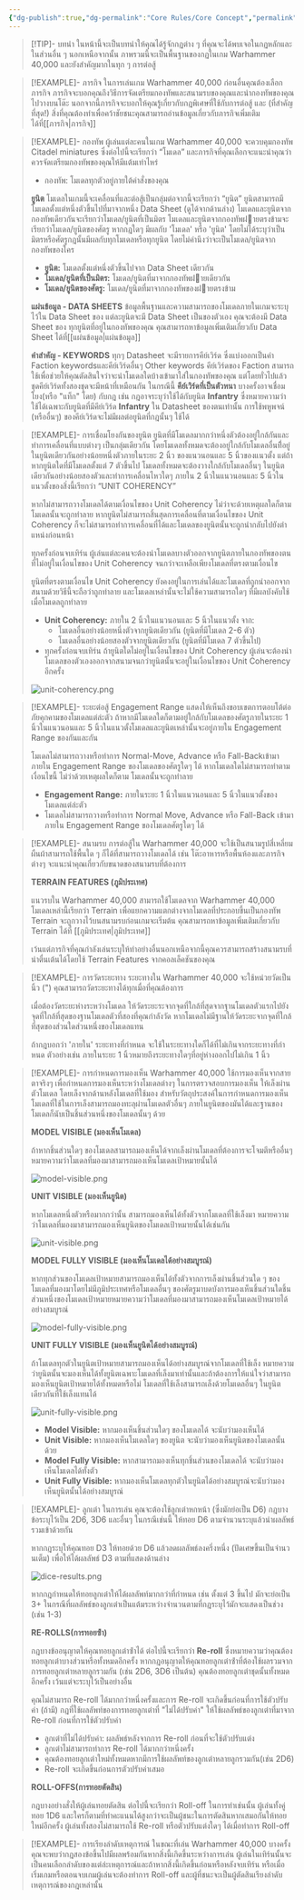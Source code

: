 ```yaml
---
{"dg-publish":true,"dg-permalink":"Core Rules/Core Concept","permalink":"/Core Rules/Core Concept/","created":"2023-12-11T09:41:43.503+07:00","updated":"2023-12-14T19:19:33.820+07:00"}
---
```



> [!TIP]- บทนำ
> ในหน้านี้จะเป็นบทนำให้คุณได้รู้จักกฏต่าง ๆ ที่คุณจะได้พบเจอในกฏหลักและในส่วนอื่น ๆ นอกเหนือจากนั้น ภาพรวมนี้จะเป็นพื้นฐานของกฏในเกม Warhammer 40,000 และยังสำคัญมากในทุก ๆ การต่อสู้

> [!EXAMPLE]- ภารกิจ
> ในการเล่นเกม Warhammer 40,000 ก่อนอื่นคุณต้องเลือกภารกิจ ภารกิจจะบอกคุณถึงวิธีการจัดเตรียมกองทัพและสนามรบของคุณและนํากองทัพของคุณไปวางบนโต๊ะ นอกจากนี้ภารกิจจะบอกให้คุณรู้เกี่ยวกับกฎพิเศษที่ใช้กับการต่อสู้ และ (ที่สําคัญที่สุด!) สิ่งที่คุณต้องทําเพื่อคว้าชัยชนะคุณสามารถอ่านข้อมูลเกี่ยวกับภารกิจเพิ่มเติมได้ที่[[ภารกิจ\|ภารกิจ]]

> [!EXAMPLE]- กองทัพ
> ผู้เล่นแต่ละคนในเกม Warhammer 40,000 จะควบคุมกองทัพ Citadel miniatures ซึ่งต่อไปนี้จะเรียกว่า “โมเดล” และภารกิจที่คุณเลือกจะแนะนําคุณว่าควรจัดเตรียมกองทัพของคุณให้มีแต้มเท่าไหร่
> - กองทัพ: โมเดลทุกตัวอยู่ภายใต้คําสั่งของคุณ
>
> **ยูนิต**
> โมเดลในเกมนี้จะเคลื่อนที่และต่อสู้เป็นกลุ่มต่อจากนี้จะเรียกว่า “ยูนิต” ยูนิตสามารถมีโมเดลตั้งแต่หนึ่งตัวขึ้นไปที่มาจากหนึ่ง Data Sheet (ดูได้จากด้านล่าง) โมเดลและยูนิตจากกองทัพเดียวกันจะเรียกว่าโมเดล/ยูนิตที่เป็นมิตร โมเดลและยูนิตจากกองทัพฝายตรงข้ามจะเรียกว่าโมเดล/ยูนิตของศัตรู หากกฎใดๆ มีผลกับ 'โมเดล' หรือ 'ยูนิต' โดยไม่ได้ระบุว่าเป็นมิตรหรือศัตรูกฎนั้นมีผลกับทุกโมเดลหรือทุกยูนิต โดยไม่คํานึงว่าจะเป็นโมเดล/ยูนิตจากกองทัพของใคร
> - **ยูนิต:** โมเดลตั้งแต่หนึ่งตัวขึ้นไปจาก Data Sheet เดียวกัน
> - **โมเดล/ยูนิตที่เป็นมิตร:** โมเดล/ยูนิตที่มาจากกองทัพฝายเดียวกัน
> - **โมเดล/ยูนิตของศัตรู:** โมเดล/ยูนิตที่มาจากกองทัพของฝายตรงข้าม
> 
> **แผ่นข้อมูล - DATA SHEETS**
> ข้อมูลพื้นฐานและความสามารถของโมเดลภายในเกมจะระบุไว้ใน Data Sheet ของ แต่ละยูนิตจะมี Data Sheet เป็นของตัวเอง คุณจะต้องมี Data Sheet ของ ทุกยูนิตที่อยู่ในกองทัพของคุณ คุณสามารถหาข้อมูลเพิ่มเติมเกี่ยวกับ Data Sheet ได้ที่[[แผ่นข้อมูล\|แผ่นข้อมูล]]
>
> **คําสำคัญ - KEYWORDS**
> ทุกๆ Datasheet จะมีรายการคีย์เวิร์ด ซึ่งแบ่งออกเป็นคํา Faction keywordsและคีย์เวิร์ดอื่นๆ Other keywords คีย์เวิร์ดของ Faction สามารถใช้เพื่อช่วยให้คุณตัดสินใจว่าจะนําโมเดลใดบ้างเข้ามาใส่ในกองทัพของคุณ แต่โดยทั่วไปแล้ว ชุดคีย์เวิร์ดทั้งสองชุดจะมีหน้าที่เหมือนกัน ในกรณีนี้ **คีย์เวิร์ดที่เป็นตัวหนา** บางครั้งอาจเชื่อมโยง(หรือ "แท็ก" โดย) กับกฎ เช่น กฎอาจระบุว่าใช้ได้กับยูนิต **Infantry** ซึ่งหมายความว่าใช้ได้เฉพาะกับยูนิตที่มีคีย์เวิร์ด **Infantry** ใน Datasheet ของตนเท่านั้น การใช้พหูพจน์ (หรืออื่นๆ) ของคีย์เวิร์ดจะไม่มีผลต่อยูนิตที่กฎนั้นๆ ใช้ได้

> [!EXAMPLE]- การเชื่อมโยงกันของยูนิต
> ยูนิตที่มีโมเดลมากกว่าหนึ่งตัวต้องอยู่ใกล้กันและทําการเคลื่อนที่แบบต่างๆ เป็นกลุ่มเดียวกัน โดยโมเดลทั้งหมดจะต้องอยู่ใกล้กับโมเดลอื่นที่ิอยู่ในยูนิตเดียวกันอย่างน้อยหนึ่งตัวภายในระยะ 2 นิ้ว ของแนวนอนและ 5 นิ้วของแนวตั้ง แต่ถ้าหากยูนิตใดที่มีโมเดลตั้งแต่ 7 ตัวขึ้นไป โมเดลทั้งหมดจะต้องวางใกล้กับโมเดลอื่นๆ ในยูนิตเดียวกันอย่างน้อยสองตัวและทําการเคลื่อนไหวใดๆ ภายใน 2 นิ้วในแนวนอนและ 5 นิ้วในแนวตั้งของสิ่งนี้เรียกว่า “UNIT COHERENCY”
> 
> หากไม่สามารถวางโมเดลได้ตามเงื่อนไขของ Unit Coherency ไม่ว่าจะด้วยเหตุผลใดก็ตาม โมเดลนั้นจะถูกทําลาย หากยูนิตไม่สามารถสิ้นสุดการเคลื่อนที่ตามเงื่อนไขของ Unit Coherency ก็จะไม่สามารถทําการเคลื่อนที่ได้และโมเดลของยูนิตนั้นจะถูกนํากลับไปยังตําแหน่งก่อนหน้า
> 
> ทุกครั้งก่อนจบเทิร์น ผู้เล่นแต่ละคนจะต้องนําโมเดลบางตัวออกจากยูนิตภายในกองทัพของตนที่ไม่อยู่ในเงื่อนไขของ Unit Coherency จนกว่าจะเหลือเพียงโมเดลที่ตรงตามเงื่อนไข
> 
> ยูนิตที่ตรงตามเงื่อนไข Unit Coherency ยังคงอยู่ในการเล่นได้และโมเดลที่ถูกนําออกจากสนามด้วยวิธีนี้จะถือว่าถูกทําลาย และโมเดลเหล่านั้นจะไม่ใช้ความสามารถใดๆ ที่มีผลบังคับใช้เมื่อโมเดลถูกทําลาย
> - **Unit Coherency:** ภายใน 2 นิ้วในแนวนอนและ 5 นิ้วในแนวตั้ง จาก:
> 	- โมเดลอื่นอย่างน้อยหนึ่งตัวจากยูนิตเดียวกัน (ยูนิตที่มีโมเดล 2-6 ตัว)
> 	- โมเดลอื่นอย่างน้อยสองตัวจากยูนิตเดียวกัน (ยูนิตที่มีโมเดล 7 ตัวขึ้นไป)
> - ทุกครั้งก่อนจบเทิร์น ถ้ายูนิตใดไม่อยู่ในเงื่อนไขของ Unit Coherency ผู้เล่นจะต้องนําโมเดลของตัวเองออกจากสนามจนกว่ายูนิตนั้นจะอยู่ในเงื่อนไขของ Unit Coherency อีกครั้ง
> 
> ![unit-coherency.png](/img/user/imgs/unit-coherency.png)

> [!EXAMPLE]- ระยะต่อสู้
> Engagement Range แสดงให้เห็นถึงขอบเขตการตอบโต้ต่อภัยคุกคามของโมเดลแต่ล่ะตัว ถ้าหากมีโมเดลใดก็ตามอยู่ใกล้กับโมเดลของศัตรูภายในระยะ 1 นิ้วในแนวนอนและ 5 นิ้วในแนวตั้งโมเดลและยูนิตเหล่านั้นจะอยู่ภายใน Engagement Range ของกันและกัน
> 
> โมเดลไม่สามารถวางหรือทําการ Normal-Move, Advance หรือ Fall-Backเข้ามาภายใน Engagement Range ของโมเดลของศัตรูใดๆ ได้ หากโมเดลใดไม่สามารถทําตามเงื่อนไขนี้ ไม่ว่าด้วยเหตุผลใดก็ตาม โมเดลนั้นจะถูกทําลาย
> - **Engagement Range:** ภายในระยะ 1 นิ้วในแนวนอนและ 5 นิ้วในแนวตั้งของโมเดลแต่ล่ะตัว
> - โมเดลไม่สามารถวางหรือทําการ Normal Move, Advance หรือ Fall-Back เข้ามาภายใน Engagement Range ของโมเดลศัตรูใดๆ ได้

> [!EXAMPLE]- สนามรบ
> การต่อสู้ใน Warhammer 40,000 จะใช้เป็นสนามรูปสี่เหลี่ยมผืนผ้าสามารถใช้พื้นใด ๆ ก็ได้ที่สามารถวางโมเดลได้ เช่น โต๊ะอาหารหรือพื้นห้องและภารกิจต่างๆ จะแนะนําคุณเกี่ยวกับขนาดของสนามรบที่ต้องการ
> 
> **TERRAIN FEATURES (ภูมิประเทศ)**
> 
> แนวรบใน Warhammer 40,000 สามารถใช้โมเดลจาก Warhammer 40,000 โมเดลเหล่านี้เรียกว่า Terrain เพื่อแยกความแตกต่างจากโมเดลที่ประกอบขึ้นเป็นกองทัพ Terrain จะถูกวางไว้บนสนามรบก่อนเกมจะเริ่มต้น คุณสามารถหาข้อมูลเพิ่มเติมเกี่ยวกับ Terrain ได้ที่ [[ภูมิประเทศ\|ภูมิประเทศ]]
> 
> เว้นแต่ภารกิจที่คุณกําลังเล่นระบุให้ทําอย่างอื่นนอกเหนือจากนี้คุณควรสามารถสร้างสนามรบที่น่าตื่นเต้นได้โดยใช้ Terrain Features จากคอลเล็คชันของคุณ

> [!EXAMPLE]- การวัดระยะทาง
> ระยะทางใน Warhammer 40,000 จะใช้หน่วยวัดเป็นนิ้ว (") คุณสามารถวัดระยะทางได้ทุกเมื่อที่คุณต้องการ
> 
> เมื่อต้องวัดระยะห่างระหว่างโมเดล ให้วัดระยะระจากจุดที่ใกล้ที่สุดจากฐานโมเดลตัวแรกไปยังจุดที่ใกล้ที่สุดของฐานโมเดลตัวที่สองที่คุณกําลังวัด หากโมเดลไม่มีฐานให้วัดระยะจากจุดที่ใกล้ที่สุดของส่วนใดส่วนหนึ่งของโมเดลแทน
> 
> ถ้ากฎบอกว่า 'ภายใน' ระยะทางที่กําหนด จะใช้ในระยะทางใดก็ได้ที่ไม่เกินจากระยะทางที่กําหนด ตัวอย่างเช่น ภายในระยะ 1 นิ้วหมายถึงระยะทางใดๆที่อยู่ห่างออกไปไม่เกิน 1 นิ้ว

> [!EXAMPLE]- การกําหนดการมองเห็น
> Warhammer 40,000 ใช้การมองเห็นจากสายตาจริงๆ เพื่อกําหนดการมองเห็นระหว่างโมเดลต่างๆ ในการตรวจสอบการมองเห็น ให้เล็งผ่านตัวโมเดล โดยเล็งจากด้านหลังโมเดลที่ใช้มอง สําหรับวัตถุประสงค์ในการกําหนดการมองเห็น โมเดลที่ใช้ในการเล็งสามารถมองทะลุผ่านโมเดลตัวอื่นๆ ภายในยูนิตของมันได้และฐานของโมเดลก็นับเป็นชิ้นส่วนหนึ่งของโมเดลนั้นๆ ด้วย
> 
> **MODEL VISIBLE (มองเห็นโมเดล)**
> 
> ถ้าหากชิ้นส่วนใดๆ ของโมเดลสามารถมองเห็นได้จากเล็งผ่านโมเดลที่ต้องการจะโจมตีหรืออื่นๆ หมายความว่าโมเดลที่มองมาสามารถมองเห็นโมเดลเป้าหมายนั้นได้
> 
> ![model-visible.png](/img/user/imgs/model-visible.png)
> 
> **UNIT VISIBLE (มองเห็นยูนิต)**
> 
> หากโมเดลหนึ่งตัวหรือมากกว่านั้น สามารถมองเห็นได้ทั้งตัวจากโมเดลที่ใช้เล็งมา หมายความว่าโมเดลที่มองมาสามารถมองเห็นยูนิตของโมเดลเป้าหมายนั้นได้เช่นกัน
> 
> ![unit-visible.png](/img/user/imgs/unit-visible.png)
> 
> **MODEL FULLY VISIBLE (มองเห็นโมเดลได้อย่างสมบูรณ์)**
> 
> หากทุกส่วนของโมเดลเป้าหมายสามารถมองเห็นได้ทั้งตัวจากการเล็งผ่านชิ้นส่วนใด ๆ ของโมเดลที่มองมาโดยไม่มีภูมิประเทศหรือโมเดลอื่นๆ ของศัตรูมาบดบังการมองเห็นชิ้นส่วนใดชิ้นส่วนหนึ่งของโมเดลเป้าหมายหมายความว่าโมเดลที่มองมาสามารถมองเห็นโมเดลเป้าหมายได้อย่างสมบูรณ์
> 
> ![model-fully-visible.png](/img/user/imgs/model-fully-visible.png)
> 
> **UNIT FULLY VISIBLE (มองเห็นยูนิตได้อย่างสมบูรณ์)**
> 
> ถ้าโมเดลทุกตัวในยูนิตเป้าหมายสามารถมองเห็นได้อย่างสมบูรณ์จากโมเดลที่ใช้เล็ง หมายความว่ายูนิตนั้นจะมองเห็นได้ทั้งยูนิตเฉพาะโมเดลที่เล็งมาเท่านั้นและถ้าต้องการให้แน่ใจว่าสามารถมองเห็นยูนิตเป้าหมายได้ทั้งหมดหรือไม่ โมเดลที่ใช้เล็งสามารถเล็งด้วยโมเดลอื่นๆ ในยูนิตเดียวกันที่ใช้เล็งแทนได้
> 
> ![unit-fully-visible.png](/img/user/imgs/unit-fully-visible.png)
> 
> - **Model Visible:** หากมองเห็นชิ้นส่วนใดๆ ของโมเดลได้ จะนับว่ามองเห็นได้
> - **Unit Visible:** หากมองเห็นโมเดลใดๆ ของยูนิต จะนับว่ามองเห็นยูนิตของโมเดลนั้นด้วย
> - **Model Fully Visible:** หากสามารถมองเห็นทุกชิ้นส่วนของโมเดลได้ จะนับว่ามองเห็นโมเดลได้ทั้งตัว
> - **Unit Fully Visible:** หากมองเห็นโมเดลทุกตัวในยูนิตได้อย่างสมบูรณ์จะนับว่ามองเห็นยูนิตนั้นได้อย่างสมบูรณ์

> [!EXAMPLE]- ลูกเต๋า
> ในการเล่น คุณจะต้องใช้ลูกเต๋าหกหน้า (ซึ่งมักย่อเป็น D6) กฎบางข้อระบุไว้เป็น 2D6, 3D6 และอื่นๆ ในกรณีเช่นนี้ ให้ทอย D6 ตามจํานวนระบุแล้วนําผลลัพธ์รวมเข้าด้วยกัน
> 
> หากกฎระบุให้คุณทอย D3 ให้ทอยด้วย D6 แล้วลดผลลัพธ์ลงครึ่งหนึ่ง (ปัดเศษขึ้นเป็นจํานวนเต็ม) เพื่อให้ได้ผลลัพธ์ D3 ตามที่แสดงด้านล่าง
> 
> ![dice-results.png](/img/user/imgs/dice-results.png)
> 
> หากกฎกําหนดให้ทอยลูกเต๋าให้ได้ผลลัพท์มากกว่าที่กําหนด เช่น ตั้งแต่ 3 ขึ้นไป มักจะย่อเป็น 3+ ในกรณีที่ผลลัพธ์ของลูกเต๋าเป็นแต้มระหว่างจํานวนตามที่กฎระบุไว้มักจะแสดงเป็นช่วง (เช่น 1-3)
> 
> **RE-ROLLS(การทอยซ้ํา)**
> 
> กฎบางข้ออนุญาตให้คุณทอยลูกเต๋าซ้ําได้ ต่อไปนี้จะเรียกว่า **Re-roll** ซึ่งหมายความว่าคุณต้องทอยลูกเต๋าบางส่วนหรือทั้งหมดอีกครั้ง หากกฎอนุญาตให้คุณทอยลูกเต๋าซ้ําที่ต้องใช้ผลรวมจากการทอยลูกเต๋าหลายลูกรวมกัน (เช่น 2D6, 3D6 เป็นต้น) คุณต้องทอยลูกเต๋าชุดนั้นทั้งหมดอีกครั้ง เว้นแต่จะระบุไว้เป็นอย่างอื่น
> 
> คุณไม่สามารถ Re-roll ได้มากกว่าหนึ่งครั้งและการ Re-roll จะเกิดขึ้นก่อนที่การใช้ตัวปรับค่า (ถ้ามี) กฎที่ใช้ผลลัพท์ของการทอยลูกเต๋าที่ "ไม่ได้ปรับค่า" ให้ใช้ผลลัพธ์ของลูกเต๋าที่มาจาก Re-roll ก่อนที่การใช้ตัวปรับค่า
> - ลูกเต๋าที่ไม่ได้ปรับค่า: ผลลัพธ์หลังจากการ Re-roll ก่อนที่จะใช้ตัวปรับแต่ง
> - ลูกเต๋าไม่สามารถทําการ Re-roll ได้มากกว่าหนึ่งครั้ง
> - คุณต้องทอยลูกเต๋าใหม่ทั้งหมดหากมีการใช้ผลลัพท์ของลูกเต๋าหลายลูกรวมกัน(เช่น 2D6)
> - Re-roll จะเกิดขึ้นก่อนการตัวปรับค่าเสมอ
>
> **ROLL-OFFS(การทอยตัดสิน)**
> 
> กฎบางอย่างสั่งให้ผู้เล่นทอยตัดสิน ต่อไปนี้จะเรียกว่า Roll-off ในการทําเช่นนั้น ผู้เล่นทั้งคู่ทอย 1D6 และใครก็ตามที่ทําคะแนนได้สูงกว่าจะเป็นผู้ชนะในการตัดสินหากเสมอกันให้ทอยใหม่อีกครั้ง ผู้เล่นทั้งสองไม่สามารถใช้ Re-roll หรือตัวปรับแต่งใดๆ ได้เมื่อทําการ Roll-off

> [!EXAMPLE]- การเรียงลําดับเหตุการณ์
> ในขณะที่เล่น Warhammer 40,000 บางครั้งคุณจะพบว่ากฎสองข้อขึ้นไปมีผลพร้อมกันหากสิ่งนี้เกิดขึ้นระหว่างการเล่น ผู้เล่นในเทิร์นนั้นจะเป็นคนเลือกลําดับของแต่ล่ะเหตุการณ์และถ้าหากสิ่งนี้เกิดขึ้นก่อนหรือหลังจบเทิร์น หรือเมื่อเริ่มเกมหรือตอนจบเกมผู้เล่นจะต้องทําการ Roll-off และผู้ที่ชนะจะเป็นผู้ตัดสินเรียงลําดับเหตุการณ์ของกฎเหล่านั้น